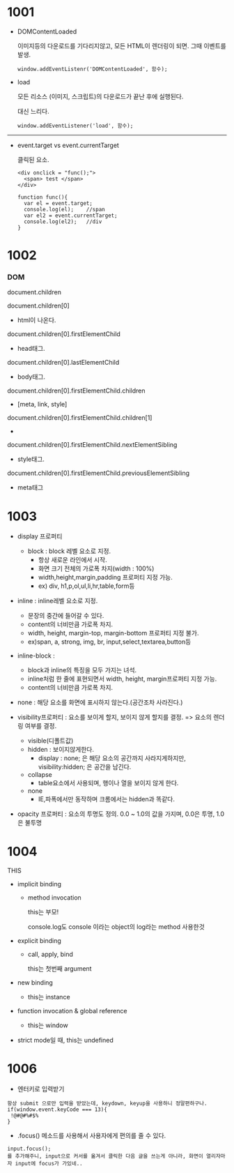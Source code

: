 <h1>
    1001
</h1>

- DOMContentLoaded

  이미지등의 다운로드를 기다리지않고, 모든 HTML이 렌더링이 되면. 그때 이벤트를 발생.

  ```
  window.addEventListenr('DOMContentLoaded', 함수);
  ```

- load

  모든 리소스 (이미지, 스크립트)의 다운로드가 끝난 후에 실행된다.

  대신 느리다.

  ```
  window.addEventListener('load', 함수);
  ```


<hr>

- event.target vs event.currentTarget

  클릭된 요소.

  ```
  <div onclick = "func();">
  	<span> test </span>
  </div>
  
  function func(){
  	var el = event.target;
  	console.log(el);	//span
  	var el2 = event.currentTarget;
  	console.log(el2);	//div
  }
  ```



<h1>
    1002
</h1>

<H3>DOM</H3>

document.children

document.children[0] 

- html이 나온다.

document.children[0].firstElementChild

- head태그.

document.children[0].lastElementChild

- body태그.

document.children[0].firstElementChild.children

- [meta, link, style]

document.children[0].firstElementChild.children[1]

- <link rel="stylesheet" href = "css.css">

document.children[0].firstElementChild.nextElementSibling

- style태그.

document.children[0].firstElementChild.previousElementSibling

- meta태그



<h1>
    1003
</h1>

- display 프로퍼티
  - block : block 레벨 요소로 지정.
    - 항상 새로운 라인에서 시작.
    - 화면 크기 전체의 가로폭 차지(width : 100%)
    - width,height,margin,padding 프로퍼티 지정 가능.
    - ex) div, h1,p,ol,ul,li,hr,table,form등

- inline : inline레벨 요소로 지정.
  - 문장의 중간에 들어갈 수 있다.
  - content의 너비만큼 가로폭 차지.
  - width, height, margin-top, margin-bottom 프로퍼티 지정 불가.
  - ex)span, a, strong, img, br, input,select,textarea,button등
- inline-block : 
  - block과 inline의 특징을 모두 가지는 녀석.
  - inline처럼 한 줄에 표현되면서 width, height, margin프로퍼티 지정 가능.
  - content의 너비만큼 가로폭 차지.
- none : 해당 요소를 화면에 표시하지 않는다.(공간조차 사라진다.)

- visibility프로퍼티 : 요소를 보이게 할지, 보이지 않게 할지를 결정. => 요소의 렌더링 여부를 결정.
  - visible(디폴트값)
  - hidden : 보이지않게한다.
    - display : none; 은 해당 요소의 공간까지 사라지게하지만, visibility:hidden; 은 공간을 남긴다.
  - collapse
    - table요소에서 사용되며, 행이나 열을 보이지 않게 한다.
  - none
    - IE,파폭에서만 동작하며 크롬에서는 hidden과 똑같다.



- opacity 프로퍼티 : 요소의 투명도 정의. 0.0 ~ 1.0의 값을 가지며, 0.0은 투명, 1.0은 불투명



<h1>
    1004
</h1>

THIS

- implicit binding

  - method invocation

    this는 부모!

    console.log도 console 이라는 object의 log라는 method 사용한것

- explicit binding

  - call, apply, bind

    this는 첫번째 argument

- new binding

  - this는 instance

- function invocation & global reference

  - this는 window

- strict mode일 때, this는 undefined



<h1>
    1006
</h1>

- 엔터키로 입력받기

```
항상 submit 으로만 입력을 받았는데, keydown, keyup을 사용하니 정말편하구나.
if(window.event.keyCode === 13){
 !@#@#%#$%
}
```



- .focus() 메소드를 사용해서 사용자에게 편의를 줄 수 있다.

```
input.focus();
를 추가해주니, input으로 커서를 옮겨서 클릭한 다음 글을 쓰는게 아니라, 화면이 열리자마자 input에 focus가 가있네..
```

